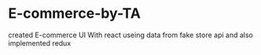 # E-commerce-by-TA
created E-commerce UI With react useing data from fake store api and also implemented redux
